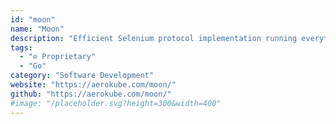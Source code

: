 ```yaml
---
id: "moon"
name: "Moon"
description: "Efficient Selenium protocol implementation running everything in Kubernetes or Openshift."
tags:
  - "⊘ Proprietary"
  - "Go"
category: "Software Development"
website: "https://aerokube.com/moon/"
github: "https://aerokube.com/moon/"
#image: "/placeholder.svg?height=300&width=400"
---
```


